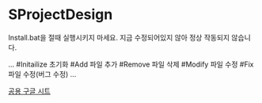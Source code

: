 
# SProjectDesign

Install.bat을 절때 실행시키지 마세요. 지금 수정되어있지 않아 정상 작동되지 않습니다.

...
#Initailize     초기화
#Add            파일 추가
#Remove         파일 삭제
#Modify         파일 수정
#Fix            파일 수정(버그 수정)
...

[공용 구글 시트](https://docs.google.com/spreadsheets/d/17gU6ZBL4rMpKL1m1m7ToOLhUWCo8tIuI5zUH8K4XBTo/edit?usp=sharing)
